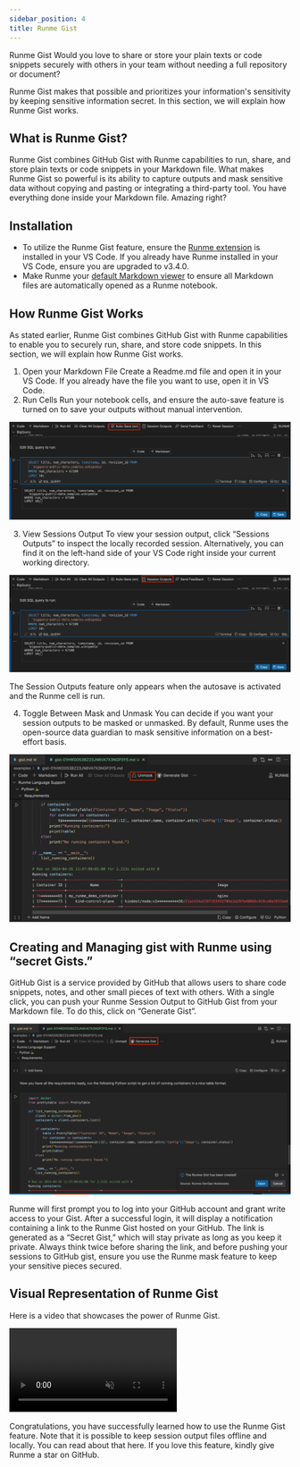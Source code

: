 ```yaml
---
sidebar_position: 4
title: Runme Gist
---
```


Runme Gist
Would you love to share or store your plain texts or code snippets securely with others in your team without needing a full repository or document?

Runme Gist makes that possible and prioritizes your information's sensitivity by keeping sensitive information secret. In this section, we will explain how Runme Gist works.

## What is Runme Gist?
Runme Gist combines GitHub Gist with Runme capabilities to run, share, and store plain texts or code snippets in your Markdown file. What makes Runme Gist so powerful is its ability to capture outputs and mask sensitive data without copying and pasting or integrating a third-party tool. You have everything done inside your Markdown file. Amazing right?

## Installation
- To utilize the Runme Gist feature, ensure the [Runme extension](../installation/installrunme) is installed in your VS Code. If you already have Runme installed in your VS Code, ensure you are upgraded to v3.4.0.
- Make Runme your [default Markdown viewer](../installation/installrunme) to ensure all Markdown files are automatically opened as a Runme notebook.

## How Runme Gist Works
As stated earlier, Runme Gist combines GitHub Gist with Runme capabilities to enable you to securely run, share, and store code snippets. In this section, we will explain how Runme Gist works.

1. Open your Markdown File
Create a Readme.md file and open it in your VS Code. If you already have the file you want to use, open it in VS Code.
2. Run Cells
Run your notebook cells, and ensure the auto-save feature is turned on to save your outputs without manual intervention.

![runme gist Autosave ](../../static/img/configuration-page/runme-gist-autosave.png)

3. View Sessions Output
To view your session output, click “Sessions Outputs” to inspect the locally recorded session. Alternatively, you can find it on the left-hand side of your VS Code right inside your current working directory.

![Runme gist session output](../../static/img/configuration-page/runme-gist-sessionoutput.png)

The Session Outputs feature only appears when the autosave is activated and the Runme cell is run.

4. Toggle Between Mask and Unmask
You can decide if you want your session outputs to be masked or unmasked.
By default, Runme uses the open-source data guardian to mask sensitive information on a best-effort basis.

![Runme gist unmask](../../static/img/configuration-page/runme-gist-unmask.png)

## Creating and Managing gist with Runme using “secret Gists.”

GitHub Gist is a service provided by GitHub that allows users to share code snippets, notes, and other small pieces of text with others. With a single click, you can push your Runme Session Output to GitHub Gist from your Markdown file.
To do this, click on “Generate Gist”.

![Runme gist](../../static/img/configuration-page/runme-gist.png)

Runme will first prompt you to log into your GitHub account and grant write access to your Gist. After a successful login, it will display a notification containing a link to the Runme Gist hosted on your GitHub.
The link is generated as a “Secret Gist,” which will stay private as long as you keep it private. Always think twice before sharing the link, and before pushing your sessions to GitHub gist, ensure you use the Runme mask feature to keep your sensitive pieces secured.

## Visual Representation of Runme Gist
Here is a video that showcases the power of Runme Gist.

<video autoPlay loop muted playsInline controls>
  <source src="/videos/Runme-gist.mp4" type="video/mp4" />
  <source src="/videos/Runme-gist.webm" type="video/webm" />
</video>

Congratulations, you have successfully learned how to use the Runme Gist feature. Note that it is possible to keep session output files offline and locally. You can read about that here. If you love this feature, kindly give Runme a star on GitHub.
